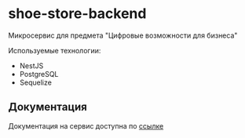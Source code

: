 # shoe-store-backend
Микросервис для предмета "Цифровые возможности для бизнеса"

Используемые технологии:
- NestJS
- PostgreSQL
- Sequelize

## Документация
Документация на сервис доступна по [ссылке](https://documenter.getpostman.com/view/25915575/2s9YRGy98L)